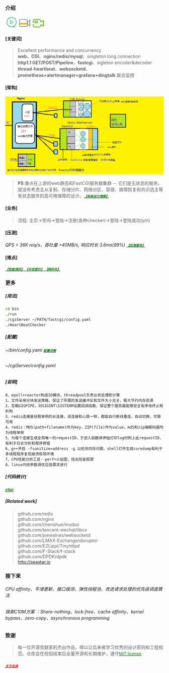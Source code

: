 ### 介绍
 
<a href="https://zlonqi.gitee.io/2020/02/11/lonky-pretty-server/"><img src="./webServer/pages/images/pic/video2.png" alt="video"><img src="./webServer/pages/images/pic/video1.png" alt="video"><img src="./webServer/pages/images/pic/video3.png" alt="video"></a>

#### [关键词]
> Excellent performance and concurrency  
> **web、CGI**、**nginx/redis/mysql**、singleton long connection  
> **http1.1 GET/POST/Pipeline**、**fastcgi**、sigleton encoder&decoder  
> **thread-heartbeat**、**websocketd**、**prometheus+alertmanager+grafana+dingtalk** 联合监控  

#### [架构]

![arch](./webServer/pages/images/pic/arch1.png)  

> **PS**:重点在上游的web静态和FastCGI服务器集群 -- 它们是无状态的服务，就没有考虑主从复制、存储分片、网络分区、容错、故障恢复和共识选主等有状态服务的高可用保障的设计。<a href="https://www.yuque.com/longky/btxa2q/rus66z"><font size=1 color=green>***【系统设计理解】***</font></a>

#### [业务]

> 流程: 主页->空间->登陆->注册(各种checker)->登陆->登陆成功(y/n)

#### [压测]

 *QPS > 36K req/s，吞吐量 >40MB/s, 响应时长 3.6ms(99%)* <a href="https://www.yuque.com/longky/gw0h0i/ulipsg"><font size=1 color=green>***【压测报告】***</font></a>

#### [难点] 
<a href="https://www.yuque.com/longky/xx7ivw/bsflrs"><font size=1 color=green>***【性能调优】*** </font></a>
<a href="https://www.yuque.com/longky/xx7ivw/uw0ckr"><font size=1 color=green>***【并发提升】*** </font></a>
<a href="https://zlonqi.gitee.io/2021/02/22/note/"><font size=1 color=green>***【踩的坑】***</font></a>

### 更多

##### [用法]

```bash
cd bin
./run
./cgiServer ~/PATH/fastcgi/config.yaml 
./HeartBeatChecker
```

##### [配置]
###### ~/bin/config.yaml <a href="https://www.yuque.com/longky/gw0h0i/xeglug"><font size=1 color=green>***配置详解***</font></a>
###### ~/cgiServer/config.yaml
##### [说明]
```
0、epoll+reactor构成IO模块，threadpool负责业务处理和计算
1、文件采用分块发送策略，保证了所需的发送缓冲区和文件大小无关，极大节约内存资源
2、忽略SIGPIPE，对SIGINT\SIGTERM设置回调函数，保证整个服务器能够安全有序地终止和析构
3、redis连接是线程单例的长连接，该连接和心跳一样，都能自行断线重连，自动切换，可靠可用
4、redis：MD5(path+filename)作为key，ZIP(file)作为value，md5和zip编解码器均为线程单例
5、为每个连接生成全局唯一的requestID，于进入函数体伊始打印log时附上此requestID，有利于日志分析和程序排错
6、g++开启 -fsanitize=address -g 以检测内存问题、shell打开生成coredump有利于多线程程序复现崩溃现场环境
7、CPU性能分析工具--perf+火焰图，找出性能瓶颈
8、linux内核参数调优应适需求进行
```

##### [代码统计]

<a href="https://www.yuque.com/longky/gw0h0i/gzx302"><font size=2 color=green>***cloc***</font></a>

##### [Related work]
> github.com/redis  
> github.com/nginx   
> github.com/chenshuo/muduo  
> github.com/tencent-wechat/libco  
> github.com/joewalnes/websocketd  
> github.com/LMAX-Exchange/disruptor  
> github.com/EZLippi/Tinyhttpd  
> github.com/F-Stack/f-stack  
> github.com/DPDK/dpdk  
> http://seastar.io  


### 接下来
###### CPU affinity、平滑更新、接口拨测、弹性线程池、改进请求处理的优先级调度算法
###### 探索C10M方案 ：Share-nothing、lock-free、cache affinity、kernel bypass、zero-copy、asynchronous programming

### 致谢
> 每一位开源贡献家的杰出作品，得以让后来者学习优秀的设计原则和工程规范。仓库会在校招结束后全量开源和长期维护，遵守<a href="http://www.ruanyifeng.com/blog/2011/05/how_to_choose_free_software_licenses.html"><font size=2 color=green>MIT license</font></a>.
##### <a href="https://zlonqi.github.io"> <font size="1" color="red">***关于后浪***</font> </a>

